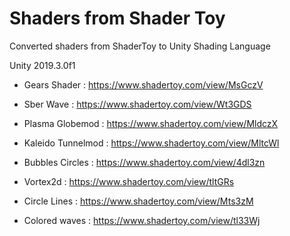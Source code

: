 # Shaders from Shader Toy

Converted shaders from ShaderToy to Unity Shading Language
 
 Unity 2019.3.0f1

 - Gears Shader :
 	https://www.shadertoy.com/view/MsGczV

 - Sber Wave :
 	https://www.shadertoy.com/view/Wt3GDS

 - Plasma Globemod :
 	https://www.shadertoy.com/view/MldczX

 - Kaleido Tunnelmod :
 	https://www.shadertoy.com/view/MltcWl

 - Bubbles Circles :
 	https://www.shadertoy.com/view/4dl3zn

 - Vortex2d :
 	https://www.shadertoy.com/view/tltGRs

 - Circle Lines :
 	https://www.shadertoy.com/view/Mts3zM

 - Colored waves :
 	https://www.shadertoy.com/view/tl33Wj

